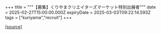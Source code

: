 +++
title = """【募集】くりやまクリエイターズマーケット特別出展者"""
date = 2025-02-27T15:00:00.000Z
expiryDate = 2025-03-03T09:22:14.593Z
tags = ["kuriyama","recruit"]
+++


[[source]](https://www.town.kuriyama.hokkaido.jp/soshiki/46/18348.html)
